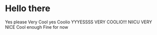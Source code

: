 # Hello there
Yes please
Very Cool yes
Coolio
YYYESSSS VERY COOLIO!!!
NIICU
VERY NICE
Cool enough
Fine for now